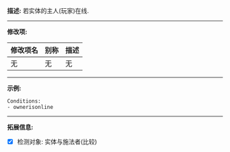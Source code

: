 **描述:** 若实体的主人(玩家)在线.

---

**修改项:**

| 修改项名  | 别称           | 描述                      |
| --------- | -------------- | ------------------------- |
| 无 | 无 | 无 |

---

**示例:**

```
Conditions:
- ownerisonline
```

---

**拓展信息:**

- [x] 检测对象: 实体与施法者(比较)